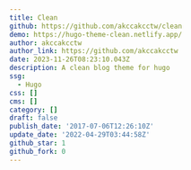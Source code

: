 ```yaml
---
title: Clean
github: https://github.com/akccakcctw/clean
demo: https://hugo-theme-clean.netlify.app/
author: akccakcctw
author_link: https://github.com/akccakcctw
date: 2023-11-26T08:23:10.043Z
description: A clean blog theme for hugo
ssg:
  - Hugo
css: []
cms: []
category: []
draft: false
publish_date: '2017-07-06T12:26:10Z'
update_date: '2022-04-29T03:44:58Z'
github_star: 1
github_fork: 0
---
```


